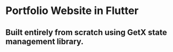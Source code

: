 # Portfolio Website in Flutter

## Built entirely from scratch using GetX state management library.
